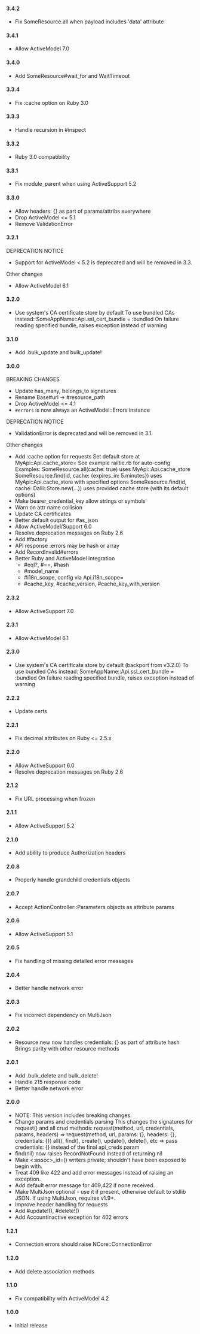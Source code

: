 #### 3.4.2

- Fix SomeResource.all when payload includes 'data' attribute

#### 3.4.1

- Allow ActiveModel 7.0

#### 3.4.0

- Add SomeResource#wait_for and WaitTimeout

#### 3.3.4

- Fix :cache option on Ruby 3.0

#### 3.3.3

- Handle recursion in #inspect

#### 3.3.2

- Ruby 3.0 compatibility

#### 3.3.1

- Fix module_parent when using ActiveSupport 5.2

#### 3.3.0

- Allow  headers: {}  as part of params/attribs everywhere
- Drop ActiveModel <= 5.1
- Remove ValidationError

#### 3.2.1

DEPRECATION NOTICE
- Support for ActiveModel < 5.2 is deprecated and will be removed in 3.3.

Other changes
- Allow ActiveModel 6.1

#### 3.2.0

- Use system's CA certificate store by default
  To use bundled CAs instead:
    SomeAppName::Api.ssl_cert_bundle = :bundled
  On failure reading specified bundle, raises exception instead of warning

#### 3.1.0

- Add .bulk_update and bulk_update!

#### 3.0.0

BREAKING CHANGES
- Update has_many, belongs_to signatures
- Rename Base#url -> #resource_path
- Drop ActiveModel <= 4.1
- `#errors` is now always an ActiveModel::Errors instance

DEPRECATION NOTICE
- ValidationError is deprecated and will be removed in 3.1.

Other changes
- Add :cache option for requests
  Set default store at MyApi::Api.cache_store=
    See example railtie.rb for auto-config
  Examples:
    SomeResource.all(cache: true)
      uses MyApi::Api.cache_store
    SomeResource.find(id, cache: {expires_in: 5.minutes})
      uses MyApi::Api.cache_store with specified options
    SomeResource.find(id, cache: Dalli::Store.new(...))
      uses provided cache store (with its default options)
- Make bearer_credential_key allow strings or symbols
- Warn on attr name collision
- Update CA certificates
- Better default output for #as_json
- Allow ActiveModel/Support 6.0
- Resolve deprecation messages on Ruby 2.6
- Add #factory
- API response :errors may be hash or array
- Add RecordInvalid#errors
- Better Ruby and ActiveModel integration
  - #eql?, #==, #hash
  - #model_name
  - #i18n_scope, config via Api.i18n_scope=
  - #cache_key, #cache_version, #cache_key_with_version

#### 2.3.2

- Allow ActiveSupport 7.0

#### 2.3.1

- Allow ActiveModel 6.1

#### 2.3.0

- Use system's CA certificate store by default (backport from v3.2.0)
  To use bundled CAs instead:
    SomeAppName::Api.ssl_cert_bundle = :bundled
  On failure reading specified bundle, raises exception instead of warning

#### 2.2.2

- Update certs

#### 2.2.1

- Fix decimal attributes on Ruby <= 2.5.x

#### 2.2.0

- Allow ActiveSupport 6.0
- Resolve deprecation messages on Ruby 2.6

#### 2.1.2

- Fix URL processing when frozen

#### 2.1.1

- Allow ActiveSupport 5.2

#### 2.1.0

- Add ability to produce Authorization headers

#### 2.0.8

- Properly handle grandchild credentials objects

#### 2.0.7

- Accept ActionController::Parameters objects as attribute params

#### 2.0.6

- Allow ActiveSupport 5.1

#### 2.0.5

- Fix handling of missing detailed error messages

#### 2.0.4

- Better handle network error

#### 2.0.3

- Fix incorrect dependency on MultiJson

#### 2.0.2

- Resource.new now handles credentials: {} as part of attribute hash
  Brings parity with other resource methods

#### 2.0.1

- Add .bulk_delete and bulk_delete!
- Handle 215 response code
- Better handle network error

#### 2.0.0

- NOTE: This version includes breaking changes.
- Change params and credentials parsing
  This changes the signatures for request() and all crud methods:
    request(method, url, credentials, params, headers)
      => request(method, url, params: {}, headers: {}, credentials: {})
    all(), find(), create(), update(), delete(), etc
      => pass credentials: {} instead of the final api_creds param
- find(nil) now raises RecordNotFound instead of returning nil
- Make <:assoc>_id=() writers private; shouldn't have been exposed to begin with.
- Treat 409 like 422 and add error messages instead of raising an exception.
- Add default error message for 409,422 if none received.
- Make MultiJson optional - use it if present, otherwise default to stdlib JSON.
  If using MultiJson, requires v1.9+.
- Improve header handling for requests
- Add #update!(), #delete!()
- Add AccountInactive exception for 402 errors

#### 1.2.1

- Connection errors should raise NCore::ConnectionError

#### 1.2.0

- Add delete association methods

#### 1.1.0

- Fix compatibility with ActiveModel 4.2

#### 1.0.0

- Initial release
